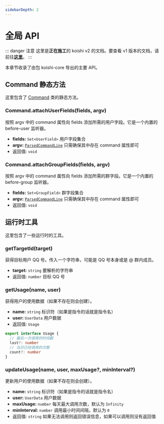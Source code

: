 ```yaml
---
sidebarDepth: 2
---
```


# 全局 API

::: danger 注意
这里是**正在施工**的 koishi v2 的文档。要查看 v1 版本的文档，请前往[**这里**](https://koishijs.github.io/v1/)。
:::

本章节收录了由包 koishi-core 导出的主要 API。

## Command 静态方法

这里包含了 [Command](./command.md) 类的静态方法。

### Command.attachUserFields(fields, argv)

按照 argv 中的 command 属性向 fields 添加所需的用户字段。它是一个内置的 before-user 监听器。

- **fields:** `Set<UserField>` 用户字段集合
- **argv:** [`ParsedCommandLine`](../guide/command-system.md#parsedcommandline-对象) 只需确保其中存在 command 属性即可
- 返回值: `void`

### Command.attachGroupFields(fields, argv)

按照 argv 中的 command 属性向 fields 添加所需的群字段。它是一个内置的 before-group 监听器。

- **fields:** `Set<GroupField>` 群字段集合
- **argv:** [`ParsedCommandLine`](../guide/command-system.md#parsedcommandline-对象) 只需确保其中存在 command 属性即可
- 返回值: `void`

## 运行时工具

这里包含了一些运行时的工具。

### getTargetId(target)

获得目标用户 QQ 号。传入一个字符串，可能是 QQ 号本身或是 @ 群内成员。

- **target:** `string` 要解析的字符串
- 返回值: `number` 目标 QQ 号

### getUsage(name, user) <Badge text="beta" type="warn"/> <Badge text="1.6.0+" type="warn"/>

获得用户的使用数据（如果不存在则会创建）。

- **name:** `string` 标识符（如果是指令的话就是指令名）
- **user:** `UserData` 用户数据
- 返回值: `Usage`

```ts
export interface Usage {
  // 最后一次调用的时间戳
  last?: number
  // 当日已经调用的次数
  count?: number
}
```

### updateUsage(name, user, maxUsage?, minInterval?) <Badge text="beta" type="warn"/> <Badge text="1.6.0+" type="warn"/>

更新用户的使用数据（如果不存在则会创建）。

- **name:** `string` 标识符（如果是指令的话就是指令名）
- **user:** `UserData` 用户数据
- **maxUsage:** `number` 每天最大调用次数，默认为 `Infinity`
- **minInterval:** `number` 调用最小时间间隔，默认为 `0`
- 返回值: `string` 如果无法调用则返回错误信息，如果可以调用则没有返回值
